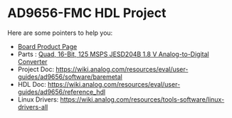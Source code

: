 # AD9656-FMC HDL Project

Here are some pointers to help you:
  * [Board Product Page](https://www.analog.com/eval-ad9656)
  * Parts : [Quad, 16-Bit, 125 MSPS JESD204B 1.8 V Analog-to-Digital Converter](https://www.analog.com/ad9656)
  * Project Doc: https://wiki.analog.com/resources/eval/user-guides/ad9656/software/baremetal
  * HDL Doc: https://wiki.analog.com/resources/eval/user-guides/ad9656/reference_hdl
  * Linux Drivers: https://wiki.analog.com/resources/tools-software/linux-drivers-all
